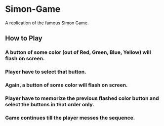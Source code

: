 # Simon-Game
A replication of the famous Simon Game.

## How to Play

### A button of some color (out of Red, Green, Blue, Yellow) will flash on screen.
### Player have to select that button.
### Again, a button of some color will flash on screen.
### Player have to memorize the previous flashed color button and select the buttons in that order only.
### Game continues till the player messes the sequence.


